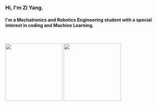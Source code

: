 <h3 align="left">Hi, I'm Zi Yang.</h3>
<h4 align="left">I'm a Mechatronics and Robotics Engineering student with a special interest in coding and Machine Learning.</h4>
<br>

<p align="left">
  <img src="https://github-readme-stats.vercel.app/api/top-langs/?username=InsaneHum&show_icons=true&theme=github_dark&border_radius=10px" height="180px" width="auto"/>
  <img src="https://github-readme-stats.vercel.app/api?username=InsaneHum&theme=github_dark&include_all_commits=true&hide=stars,issues,contribs" height="180px"  />

</p>




